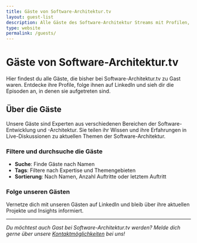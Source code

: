 ```yaml
---
title: Gäste von Software-Architektur.tv
layout: guest-list
description: Alle Gäste des Software-Architektur Streams mit Profilen, LinkedIn-Links und Stream-Episoden
type: website
permalink: /guests/
---
```


# Gäste von Software-Architektur.tv

Hier findest du alle Gäste, die bisher bei Software-Architektur.tv zu Gast waren. Entdecke ihre Profile, folge ihnen auf LinkedIn und sieh dir die Episoden an, in denen sie aufgetreten sind.

## Über die Gäste

Unsere Gäste sind Experten aus verschiedenen Bereichen der Software-Entwicklung und -Architektur. Sie teilen ihr Wissen und ihre Erfahrungen in Live-Diskussionen zu aktuellen Themen der Software-Architektur.

### Filtere und durchsuche die Gäste

- **Suche**: Finde Gäste nach Namen
- **Tags**: Filtere nach Expertise und Themengebieten  
- **Sortierung**: Nach Namen, Anzahl Auftritte oder letztem Auftritt

### Folge unseren Gästen

Vernetze dich mit unseren Gästen auf LinkedIn und bleib über ihre aktuellen Projekte und Insights informiert.

---

*Du möchtest auch Gast bei Software-Architektur.tv werden? Melde dich gerne über unsere [Kontaktmöglichkeiten](/#fragen--diskussion--question--discussion) bei uns!*